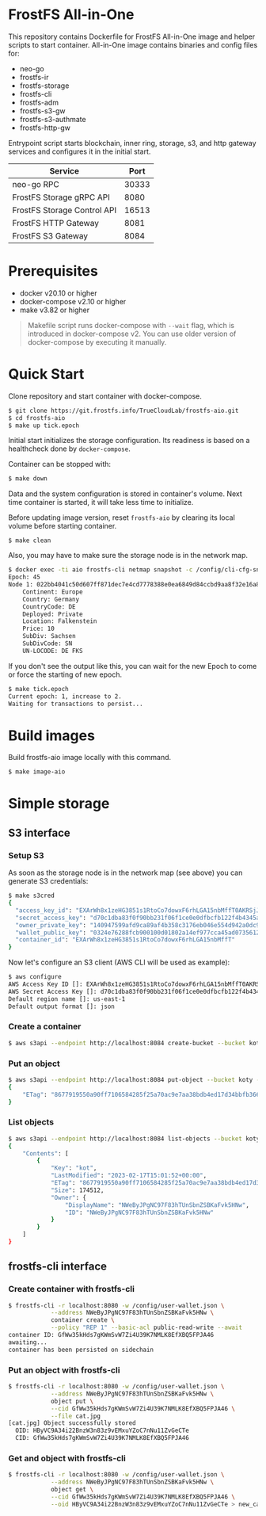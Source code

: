 # FrostFS All-in-One

This repository contains Dockerfile for FrostFS All-in-One image and helper
scripts to start container. All-in-One image contains binaries and config
files for:
- neo-go
- frostfs-ir
- frostfs-storage
- frostfs-cli
- frostfs-adm
- frostfs-s3-gw
- frostfs-s3-authmate
- frostfs-http-gw

Entrypoint script starts blockchain, inner ring, storage, s3, and http gateway
services and configures it in the initial start.

| Service                     | Port  |
|-----------------------------|-------|
| neo-go RPC                  | 30333 |
| FrostFS Storage gRPC API    | 8080  |
| FrostFS Storage Control API | 16513 |
| FrostFS HTTP Gateway        | 8081  |
| FrostFS S3 Gateway          | 8084  |


# Prerequisites

- docker v20.10 or higher
- docker-compose v2.10 or higher
- make v3.82 or higher

> Makefile script runs docker-compose with `--wait` flag, which is introduced in
> docker-compose v2. You can use older version of docker-compose by executing it
> manually.

# Quick Start

Clone repository and start container with docker-compose.

``` sh
$ git clone https://git.frostfs.info/TrueCloudLab/frostfs-aio.git
$ cd frostfs-aio
$ make up tick.epoch
```

Initial start initializes the storage configuration. Its readiness is based
on a healthcheck done by `docker-compose`.

Container can be stopped with:

``` sh
$ make down
```

Data and the system configuration is stored in container's volume.
Next time container is started, it will take less time to initialize.

Before updating image version, reset `frostfs-aio` by clearing its local volume
before starting container.

```
$ make clean
```

Also, you may have to make sure the storage node is in the network map.

``` sh
$ docker exec -ti aio frostfs-cli netmap snapshot -c /config/cli-cfg-sn.yaml --rpc-endpoint 127.0.0.1:8080
Epoch: 45
Node 1: 022bb4041c50d607ff871dec7e4cd7778388e0ea6849d84ccbd9aa8f32e16a8131 ONLINE /dns4/localhost/tcp/8080
    Continent: Europe
    Country: Germany
    CountryCode: DE
    Deployed: Private
    Location: Falkenstein
    Price: 10
    SubDiv: Sachsen
    SubDivCode: SN
    UN-LOCODE: DE FKS
```

If you don't see the output like this, you can wait for the new Epoch to come
or force the starting of new epoch.

``` sh
$ make tick.epoch
Current epoch: 1, increase to 2.
Waiting for transactions to persist...
```

# Build images

Build frostfs-aio image locally with this command.

``` sh
$ make image-aio
```


# Simple storage


## S3 interface

### Setup S3

As soon as the storage node is in the network map (see above) you can generate S3
credentials:

``` sh
$ make s3cred
{
  "access_key_id": "EXArWh8x1zeHG3851s1RtoCo7dowxF6rhLGA15nbMffT0AKRSjJ5fmcqf3Ht2VCAkfmPQUVARghRB77xHCA1BoN2p",
  "secret_access_key": "d70c1dba83f0f90bb231f06f1ce0e0dfbcfb122f4b4345a3c18d3869c359b79f",
  "owner_private_key": "140947599afd9ca89af4b358c3176eb046e554d942a0dc99a8e06f3e43c8f4ad",
  "wallet_public_key": "0324e76288fcb900100d01802a14ef977cca45ad073561230446df14b344c858b6",
  "container_id": "EXArWh8x1zeHG3851s1RtoCo7dowxF6rhLGA15nbMffT"
}                   
```

Now let's configure an S3 client (AWS CLI will be used as example):

``` sh
$ aws configure
AWS Access Key ID []: EXArWh8x1zeHG3851s1RtoCo7dowxF6rhLGA15nbMffT0AKRSjJ5fmcqf3Ht2VCAkfmPQUVARghRB77xHCA1BoN2p
AWS Secret Access Key []: d70c1dba83f0f90bb231f06f1ce0e0dfbcfb122f4b4345a3c18d3869c359b79f
Default region name []: us-east-1
Default output format []: json
```

### Create a container

``` sh
$ aws s3api --endpoint http://localhost:8084 create-bucket --bucket koty --acl public-read-write
```

### Put an object

``` sh
$ aws s3api --endpoint http://localhost:8084 put-object --bucket koty --key kot --body cat.jpg
{                                                                                                                                                                                                                                                                               
    "ETag": "8677919550a90ff7106584285f25a70ac9e7aa38bdb4ed17d34bbfb366fd71b7"                                                                                                                                                                                                  
} 
```

### List objects

``` sh
$ aws s3api --endpoint http://localhost:8084 list-objects --bucket koty
{
    "Contents": [
        {
            "Key": "kot",
            "LastModified": "2023-02-17T15:01:52+00:00",
            "ETag": "8677919550a90ff7106584285f25a70ac9e7aa38bdb4ed17d34bbfb366fd71b7",
            "Size": 174512,
            "Owner": {
                "DisplayName": "NWeByJPgNC97F83hTUnSbnZSBKaFvk5HNw",
                "ID": "NWeByJPgNC97F83hTUnSbnZSBKaFvk5HNw"
            }
        }
    ]
}
```


## frostfs-cli interface

### Create container with frostfs-cli

``` sh
$ frostfs-cli -r localhost:8080 -w /config/user-wallet.json \
            --address NWeByJPgNC97F83hTUnSbnZSBKaFvk5HNw \
            container create \
            --policy "REP 1" --basic-acl public-read-write --await
container ID: GfWw35kHds7gKWmSvW7Zi4U39K7NMLK8EfXBQ5FPJA46
awaiting...
container has been persisted on sidechain
```

### Put an object with frostfs-cli

``` sh
$ frostfs-cli -r localhost:8080 -w /config/user-wallet.json \
            --address NWeByJPgNC97F83hTUnSbnZSBKaFvk5HNw \
            object put \
            --cid GfWw35kHds7gKWmSvW7Zi4U39K7NMLK8EfXBQ5FPJA46 \
            --file cat.jpg
[cat.jpg] Object successfully stored
  OID: HByVC9A34i22BnzW3n83z9vEMxuYZoC7nNu11ZvGeCTe
  CID: GfWw35kHds7gKWmSvW7Zi4U39K7NMLK8EfXBQ5FPJA46
```

### Get and object with frostfs-cli

``` sh
$ frostfs-cli -r localhost:8080 -w /config/user-wallet.json \
            --address NWeByJPgNC97F83hTUnSbnZSBKaFvk5HNw \
            object get \
            --cid GfWw35kHds7gKWmSvW7Zi4U39K7NMLK8EfXBQ5FPJA46 \
            --oid HByVC9A34i22BnzW3n83z9vEMxuYZoC7nNu11ZvGeCTe > new_cat.jpg
```

